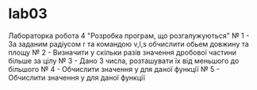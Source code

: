 # lab03
Лабораторка робота 4 "Розробка програм, що розгалужуються"
№ 1 - За заданим радіусом r та командою v,l,s обчислити обьем довжину та плoщу 
№ 2 - Визначити у скільки разів значення дробової частини більше за цілу
№ 3 - Дано 3 числа, розташувати їх від меньшого до більшого
№ 4 - Обчислити значення у для даної функції
№ 5 - Обчислити значення у для даної функції
